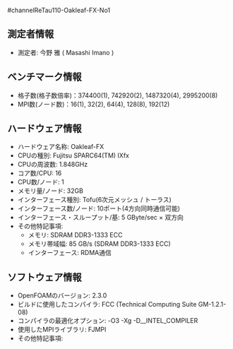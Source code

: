 #channelReTau110-Oakleaf-FX-No1

## 測定者情報

* 測定者: 今野 雅 ( Masashi Imano )

## ベンチマーク情報

* 格子数(格子数倍率)：374400(1), 742920(2), 1487320(4), 2995200(8)
* MPI数(ノード数)：16(1), 32(2), 64(4), 128(8), 192(12)

## ハードウェア情報

* ハードウェア名称: Oakleaf-FX
* CPUの種別: Fujitsu SPARC64(TM) IXfx
* CPUの周波数: 1.848GHz
* コア数/CPU: 16
* CPU数/ノード: 1
* メモリ量/ノード: 32GB
* インターフェース種別: Tofu(6次元メッシュ / トーラス)
* インターフェース数/ノード: 10ポート(4方向同時通信可能)
* インターフェース・スループット/基: 5 GByte/sec × 双方向
* その他特記事項:
    * メモリ: SDRAM DDR3-1333 ECC
    * メモリ帯域幅: 85 GB/s (SDRAM DDR3-1333 ECC)
    * インターフェース: RDMA通信

## ソフトウェア情報

* OpenFOAMのバージョン: 2.3.0
* ビルドに使用したコンパイラ: FCC (Technical Computing Suite GM-1.2.1-08)
* コンパイラの最適化オプション: -O3 -Xg -D__INTEL_COMPILER
* 使用したMPIライブラリ: FJMPI
* その他特記事項:
